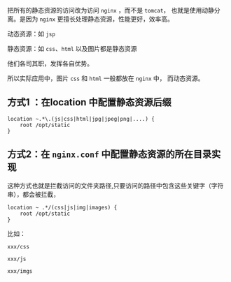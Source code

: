 把所有的静态资源的访问改为访问 `nginx` ，而不是 `tomcat`， 也就是使用动静分离。是因为 `nginx` 更擅长处理静态资源，性能更好，效率高。

动态资源：如 `jsp` 

静态资源：如 `css`、`html` 以及图片都是静态资源

他们各司其职，发挥各自优势。

所以实际应用中，图片 `css` 和 `html` 一般都放在 `nginx` 中， 而动态资源。

## 方式1 ：在location 中配置静态资源后缀



```shell
location ~.*\.(js|css|html|jpg|jpeg|png|....) {
	root /opt/static
}
```



## 方式2：在 `nginx.conf` 中配置静态资源的所在目录实现

这种方式也就是拦截访问的文件夹路径,只要访问的路径中包含这些关键字（字符串），都会被拦截，

```shell
location ~ .*/(css|js|img|images) {
	root /opt/static
}
```

比如：

```shell
xxx/css

xxx/js

xxx/imgs
```

